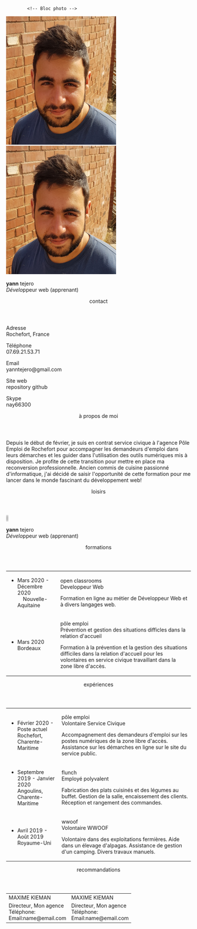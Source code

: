 <!DOCTYPE html>

<html>
    <head>

<title>Yann TEJERO</title>
        <link rel="stylesheet" href="style.css">
        <script src="https://kit.fontawesome.com/1e7dc229f8.js" crossorigin="anonymous"></script>
</head>

<body>
<!-- Code du bloc "marge" -->
<section id="marge">
            
            <!-- Bloc photo -->
<article id="photo" >
                <img class="maphoto" src="images/maphoto_miniature.jpg" alt="Ma Photo">
            </article>


<!-- Bloc présentation mobile avec photo -->
<article id="presentationmobile">
                
<aside id="photomobile">
                    <img class="maphoto" src="images/maphoto_miniature.jpg" alt="Ma Photo">
                </aside>

<p id="identite">
                   <span class="nomprenom"><strong>yann</strong> tejero</span><br />
                    <em>Dévelo</em>ppeur web (apprenant)
                </p>

</article>

<!--Bloc Contact -->
<!-- Ajout d'une "class" pour les différents header de "marge" -->
<header class="hmarge">contact</header>

<article id="contact">
                
                
<p>
                    Adresse<br />
                    Rochefort, France
                </p>
                <p>
                    Téléphone<br />
                    07.69.21.53.71
                </p>
                <p>
                    Email<br />
                    yanntejero@gmail.com
                </p>
                <p>
                    Site web<br />
                    repository github
                </p>
                <p>
                    Skype<br />
                    nay66300
                </p>
            </article>

<!-- Bloc à propos de moi -->
<header class="hmarge">à propos de moi</header>

<article id="apropos">

                
<p>
                    Depuis le début de février, 
                    je suis en contrat service civique à l'agence Pôle Emploi de Rochefort pour accompagner les demandeurs d'emploi dans leurs démarches 
                    et les guider dans l'utilisation des outils numériques mis à disposition. 
                    Je profite de cette transition pour mettre en place ma reconversion professionnelle. 
                    Ancien commis de cuisine passionné d'informatique, 
                    j'ai décidé de saisir l'opportunité de cette formation pour me lancer dans le monde fascinant du développement web!
                </p>

</article>

<!-- Bloc loisirs -->
<header class="hmarge">loisirs</header>

<article id="loisirs">
                                
<i class="fab fa-teamspeak fa-3x" style="color: silver; border: silver 1px solid;
                border-radius: 50%; overflow: hidden;"></i>
                <i class="fas fa-biking fa-3x" style="color: silver; border: silver 1px solid;
                border-radius: 50%; overflow: hidden;"></i>
                <i class="fas fa-campground fa-3x" style="color: silver; border: silver 1px solid;
                border-radius: 50%; overflow: hidden;"></i>

</article>

</section>

<!-- Section du "bloc pricinpal" -->
<section id="blocprincipal">

<!-- Bloc présentation -->
<article id="presentation">
                <p>
                   <span class="nomprenom"><strong>yann</strong> tejero</span><br />
                    <em>Dévelo</em>ppeur web (apprenant)
                </p>
            </article>

<!-- Bloc Formations -->
<!-- Ajout d'une classe pour les headers du bloc principal -->
<header class="header"><i class="fas fa-graduation-cap fa-2x" style="color: slategray;"></i><span class="titre">formations</span></header>
            <article id="formations">

<table>
                    <tr>
                        <td>
                            <div class="bullet">
                            <ul>
                                <li>
                                    Mars 2020 - Décembre 2020<br />&nbsp; &nbsp;
                                      Nouvelle-Aquitaine                                    
                                </li>
                            </ul>
                            </div>
                        </td>

<td>
                            <p class="interligne">
                            <span class="hdescription">open classrooms</span><br>
                            Developpeur Web<br />
                            </p>
<p>
                            Formation en ligne au métier de Développeur Web et à divers langages web.
                            </p>
                        </td>
                    </tr>
<tr>
                        <td>
                            <ul>
                                <li>
                                    Mars 2020<br />
                                    Bordeaux
                                </li>
                            </ul>
                        </td>
                        <td>
                            <p class="interligne">
                                <span class="hdescription">pôle emploi</span><br/>
                                Prévention et gestion des situations difficles dans la relation d'accueil<br/>
                            </p>
                            <p>
                                Formation à la prévention et la gestion des situations difficiles dans la relation d'accueil pour les volontaires en service civique travaillant dans la zone libre d'accès.
                            </p>
                        </td>
                    </tr>
                </table>
            </article>
<!-- Bloc expériences -->
            <header class="header"><i class="fas fa-briefcase fa-2x" style="color: slategray;"> </i><span class="titre">expériences</span>
            </header>
            
<article id="experiences">

<table>
                    <tr>
                        <td>
                            <div class="bullet">
                            <ul>
                                <li>
                                    Février 2020 - Poste actuel<br />
                                    Rochefort, Charente-Maritime
                                </li>
                            </ul>
                            </div>
                        </td>
                        <td>
                            <p>
                            <span class="hdescription">pôle emploi</span><br />
                            Volontaire Service Civique<br />
                            </p>
                            <p>
                            Accompagnement des demandeurs d'emploi sur les postes numériques de la zone libre d'accès. 
                            Assistance sur les démarches en ligne sur le site du service public.
                            </p>
                        </td>
                    </tr>
                    <tr>
                        <td>
                            
<ul>
                                <li>
                                    Septembre 2019 - Janvier 2020<br />
                                    Angoulins, Charente-Maritime
                                </li>
                            </ul>
                            
</td>

<td>
                            <p class="interligne">
                                <span class="hdescription">flunch</span><br/>
                                Employé polyvalent<br />
                            </p>
                            <p>
                                Fabrication des plats cuisinés et des légumes au buffet.
                                Gestion de la salle, encaissement des clients.
                                Réception  et rangement des commandes.
                            </p>
                        </td>
                    </tr>
                    <tr>
                        <td>
                            
<ul>
                                <li>
                                    Avril 2019 - Août 2019<br />
                                    Royaume-Uni
                                </li>
                            </ul>
</td>

<td>
                            <p class="interligne">
                            <span class="hdescription">wwoof</span><br />
                            Volontaire WWOOF<br />
                            </p>
                            <p>
                            Volontaire dans des exploitations fermières. Aide dans un élevage d'alpagas. Assistance de gestion d'un camping. Divers travaux manuels.
                            </p>
                        </td>
                    </tr>
                </table>
            </article>

<!-- Bloc recommandations -->
<header class="header"><i class="fas fa-pen fa-2x" style="color: slategray;"></i><span class="titre">recommandations</span></header>
            <article id="recommandations">
                <table>
                    <tr>
                        <td>
                            MAXIME KIEMAN
                        </td>
                        
<td>
                            MAXIME KIEMAN
                        </td>
                    </tr>
                    
<tr>
<td>
                            Directeur, Mon agence<br />
                            Téléphone: <br/>
                            Email:name@email.com
</td>
<td>
                            Directeur, Mon agence<br />
                            Téléphone: <br/>
                            Email:name@email.com
</td>
</tr>
</table>
</article>
</section>
</body>
</html>
